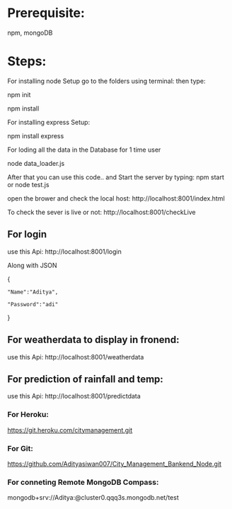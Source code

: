 # Prerequisite:
  npm, mongoDB

# Steps:

For installing node Setup go to the folders using terminal:
then type:
  
  npm init
  
  npm install 
  
For installing express Setup:
 
  npm install express
  
For loding all the data in the Database for 1 time user
  
  node data_loader.js
  
After that you can use this code.. and Start the server by typing: npm start or node test.js

 open the brower and check the local host: http://localhost:8001/index.html 
 
 To check the sever is live or not: http://localhost:8001/checkLive

## For login 

 use this Api: http://localhost:8001/login 

Along with JSON 

 {
 
    "Name":"Aditya",
    
    "Password":"adi"
    
 } 
 
## For weatherdata to display in fronend: 

 use this Api: http://localhost:8001/weatherdata 

## For prediction of rainfall and temp: 

 use this Api: http://localhost:8001/predictdata 


### For Heroku: 

https://git.heroku.com/citymanagement.git

### For Git: 

https://github.com/Adityasiwan007/City_Management_Bankend_Node.git

### For conneting Remote MongoDB Compass: 

mongodb+srv://Aditya:<password>@cluster0.qqq3s.mongodb.net/test


